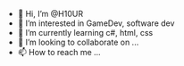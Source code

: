 - 👋 Hi, I’m @H10UR
- 👀 I’m interested in GameDev, software dev
- 🌱 I’m currently learning c#, html, css
- 💞️ I’m looking to collaborate on ...
- 📫 How to reach me ...

<!---
H10UR/H10UR is a ✨ special ✨ repository because its `README.md` (this file) appears on your GitHub profile.
You can click the Preview link to take a look at your changes.
--->
